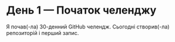 # День 1 — Початок челенджу

Я почав(-ла) 30-денний GitHub челендж. Сьогодні створив(-ла) репозиторій і перший запис.
